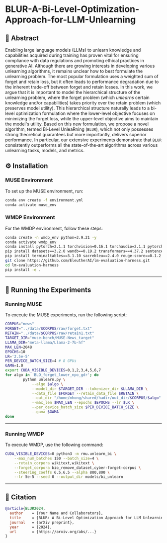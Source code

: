 # BLUR-A-Bi-Level-Optimization-Approach-for-LLM-Unlearning


## 🚀 Abstract 

Enabling large language models (LLMs) to unlearn knowledge and capabilities acquired during training has proven vital for ensuring compliance with data regulations and promoting ethical practices in generative AI. Although there are growing interests in developing various unlearning algorithms, it remains unclear how to best formulate the unlearning problem. The most popular formulation uses a weighted sum of forget and retain loss, but it often leads to performance degradation due to the inherent trade-off between forget and retain losses. In this work, we argue that it is important to model the hierarchical structure of the unlearning problem, where the forget problem (which *unlearns* certain knowledge and/or capabilities) takes priority over the retain problem (which preserves model utility). This hierarchical structure naturally leads to a bi-level optimization formulation where the lower-level objective focuses on minimizing the forget loss, while the upper-level objective aims to maintain the model's utility. Based on this new formulation, we propose a novel algorithm, termed Bi-Level UnleaRning ($\texttt{BLUR}$), which not only possesses strong theoretical guarantees but more importantly, delivers superior performance. In particular, our extensive experiments demonstrate that $\texttt{BLUR}$ consistently outperforms all the state-of-the-art algorithms across various unlearning tasks, models, and metrics.

## ⚙️ Installation  
### **MUSE Environment** 
To set up the MUSE environment, run:
```sh
conda env create -f environment.yml
conda activate muse_env
```

### **WMDP Environment**  
For the WMDP environment, follow these steps:
```sh
conda create -n wmdp_env python=3.9.21 -y
conda activate wmdp_env
conda install pytorch=2.1.1 torchvision=0.16.1 torchaudio=2.1.1 pytorch-cuda=11.8 -c pytorch -c nvidia -y
pip install datasets==3.2.0 wandb==0.19.2 transformers==4.37.2 sentencepiece==0.1.99 sentence-transformers==2.5.1
pip install terminaltables==3.1.10 sacrebleu==2.4.0 rouge-score==0.1.2 matplotlib==3.8.3 seaborn==0.13.2 scikit-learn==1.4.0
git clone https://github.com/EleutherAI/lm-evaluation-harness.git
cd lm-evaluation-harness
pip install -e .
```
---

## 📌 Running the Experiments  

### **Running MUSE**
To execute the MUSE experiments, run the following script:  
```sh
CORPUS="news"
FORGET="../data/$CORPUS/raw/forget.txt"
RETAIN="../data/$CORPUS/raw/retain1.txt"
TARGET_DIR="muse-bench/MUSE-News_target"
LLAMA_DIR="meta-llama/Llama-2-7b-hf"
MAX_LEN=2048
EPOCHS=10
LR='2.5e-5'
PER_DEVICE_BATCH_SIZE=4 # 8 GPUs
GAMA=1.0
export CUDA_VISIBLE_DEVICES=0,1,2,3,4,5,6,7
for algo in 'BLO_forget_lower_npo_gdr'; do
        python unlearn.py \
            --algo $algo \
            --model_dir $TARGET_DIR --tokenizer_dir $LLAMA_DIR \
            --data_file $FORGET --retain_data_file $RETAIN \
            --out_dir "/home/mhong/shared/hadir/out_dir/$CORPUS/$algo" \
            --max_len $MAX_LEN --epochs $EPOCHS --lr $LR \
            --per_device_batch_size $PER_DEVICE_BATCH_SIZE \
            --gama $GAMA 
done
```
---

### **Running WMDP**  

To execute WMDP, use the following command:  

```sh
CUDA_VISIBLE_DEVICES=0 python3 -m rmu.unlearn_bi \
    --max_num_batches 150 --batch_size=4 \
    --retain_corpora wikitext,wikitext \
    --forget_corpora bio_remove_dataset,cyber-forget-corpus \
    --steering_coeffs 6.5,6.5 --alpha 800,800 \
    --lr 5e-5 --seed 0 --output_dir models/bi_unlearn
```

---

## 🐝 Citation  

```bibtex
@article{BLUR2024,
  author    = {Your Name and Collaborators},
  title     = {BLUR: A Bi-Level Optimization Approach for LLM Unlearning},
  journal   = {arXiv preprint},
  year      = {2024},
  url       = {https://arxiv.org/abs/...}
}
```
